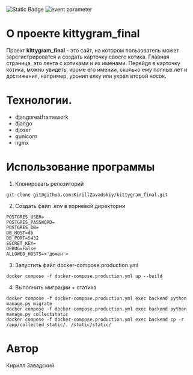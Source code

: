 ![Static Badge](https://img.shields.io/badge/Python-blue)
![event parameter](https://github.com/github/docs/actions/workflows/main.yml/badge.svg?event=push)

# О проекте kittygram_final 
Проект **kittygram_final** - это сайт, на котором пользователь может зарегистрироватся и создать карточку своего котика. Главная страница, это лента с котиками и их именами. Перейдя в карточку котика, можно увидеть, кроме его имении, сколько ему полных лет и достижения, например, уронил елку или украл второй носок.

# Технологии. 
- djangorestframework 
- django 
- djoser
- gunicorn
- nginx

# Использование программы
1. Клонировать репозиторий 
```` 
git clone git@github.com:KirillZavadskiy/kittygram_final.git
```` 
2. Cоздать файл .env в корневой директории
```` 
POSTGRES_USER=
POSTGRES_PASSWORD=
POSTGRES_DB=
DB_HOST=db
DB_PORT=5432
SECRET_KEY=
DEBUG=False
ALLOWED_HOSTS=<'домен'>
```` 
3. Запустить файл docker-compose.production.yml
```` 
docker compose -f docker-compose.production.yml up --build
```` 
4. Выполнить миграции + статика
```` 
docker compose -f docker-compose.production.yml exec backend python manage.py migrate
docker compose -f docker-compose.production.yml exec backend python manage.py collectstatic
docker compose -f docker-compose.production.yml exec backend cp -r /app/collected_static/. /static/static/
```` 
# Автор
Кирилл Завадский
